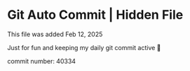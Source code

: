 # Git Auto Commit | Hidden File

This file was added Feb 12, 2025

Just for fun and keeping my daily git commit active 🤪

commit number: 40334

